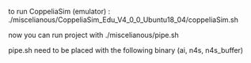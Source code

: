 to run CoppeliaSim (emulator) :
    ./miscelianous/CoppeliaSim_Edu_V4_0_0_Ubuntu18_04/coppeliaSim.sh

now you can run project with ./miscelianous/pipe.sh

pipe.sh need to be placed with the following binary (ai, n4s, n4s_buffer)